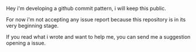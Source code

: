 Hey i'm developing a github commit pattern, i will keep this public.

For now i'm not accepting any issue report because this repository is in its very beginning stage. 

If you read what i wrote and want to help me, you can send me a suggestion opening a issue.

